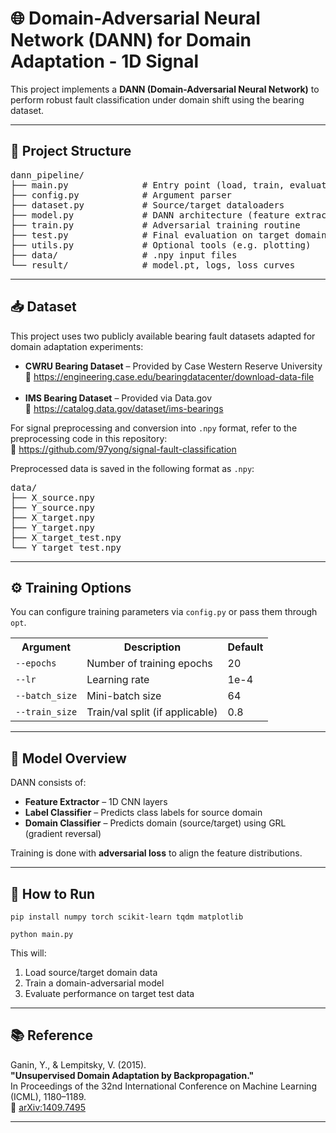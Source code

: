 <h1>🌐 Domain-Adversarial Neural Network (DANN) for Domain Adaptation - 1D Signal</h1>

<p>
This project implements a <strong>DANN (Domain-Adversarial Neural Network)</strong> 
to perform robust fault classification under domain shift using the bearing dataset.
</p>

<hr/>

<h2>📁 Project Structure</h2>

<pre>
dann_pipeline/
├── main.py              # Entry point (load, train, evaluate)
├── config.py            # Argument parser
├── dataset.py           # Source/target dataloaders
├── model.py             # DANN architecture (feature extractor + classifiers)
├── train.py             # Adversarial training routine
├── test.py              # Final evaluation on target domain
├── utils.py             # Optional tools (e.g. plotting)
├── data/                # .npy input files
└── result/              # model.pt, logs, loss curves
</pre>

<hr/>
<h2>📥 Dataset</h2>

<p>
This project uses two publicly available bearing fault datasets adapted for domain adaptation experiments:
</p>

<ul>
  <li>
    <strong>CWRU Bearing Dataset</strong> – Provided by Case Western Reserve University<br/>
    🔗 <a href="https://engineering.case.edu/bearingdatacenter/download-data-file" target="_blank">
    https://engineering.case.edu/bearingdatacenter/download-data-file
    </a>
  </li>
  <br/>
  <li>
    <strong>IMS Bearing Dataset</strong> – Provided via Data.gov<br/>
    🔗 <a href="https://catalog.data.gov/dataset/ims-bearings" target="_blank">
    https://catalog.data.gov/dataset/ims-bearings
    </a>
  </li>
</ul>

<p>
For signal preprocessing and conversion into <code>.npy</code> format, refer to the preprocessing code in this repository:<br/>
🔧 <a href="https://github.com/97yong/signal-fault-classification" target="_blank">
https://github.com/97yong/signal-fault-classification
</a>
</p>

<p>
Preprocessed data is saved in the following format as <code>.npy</code>:
</p>

<pre>
data/
├── X_source.npy
├── Y_source.npy
├── X_target.npy
├── Y_target.npy
├── X_target_test.npy
└── Y_target_test.npy
</pre>

<hr/>

<h2>⚙️ Training Options</h2>

<p>You can configure training parameters via <code>config.py</code> or pass them through <code>opt</code>.</p>

<table>
  <tr><th>Argument</th><th>Description</th><th>Default</th></tr>
  <tr><td><code>--epochs</code></td><td>Number of training epochs</td><td>20</td></tr>
  <tr><td><code>--lr</code></td><td>Learning rate</td><td>1e-4</td></tr>
  <tr><td><code>--batch_size</code></td><td>Mini-batch size</td><td>64</td></tr>
  <tr><td><code>--train_size</code></td><td>Train/val split (if applicable)</td><td>0.8</td></tr>
</table>

<hr/>

<h2>🧠 Model Overview</h2>

<p>
DANN consists of:
</p>
<ul>
  <li><strong>Feature Extractor</strong> – 1D CNN layers</li>
  <li><strong>Label Classifier</strong> – Predicts class labels for source domain</li>
  <li><strong>Domain Classifier</strong> – Predicts domain (source/target) using GRL (gradient reversal)</li>
</ul>

<p>Training is done with <strong>adversarial loss</strong> to align the feature distributions.</p>

<hr/>

<h2>🚀 How to Run</h2>

<pre><code>pip install numpy torch scikit-learn tqdm matplotlib</code></pre>

<pre><code>python main.py</code></pre>

<p>This will:</p>
<ol>
  <li>Load source/target domain data</li>
  <li>Train a domain-adversarial model</li>
  <li>Evaluate performance on target test data</li>
</ol>

<hr/>

<h2>📚 Reference</h2>

<p>
Ganin, Y., & Lempitsky, V. (2015). <br/>
<strong>"Unsupervised Domain Adaptation by Backpropagation."</strong> <br/>
In Proceedings of the 32nd International Conference on Machine Learning (ICML), 1180–1189. <br/>
🔗 <a href="https://arxiv.org/abs/1409.7495" target="_blank">arXiv:1409.7495</a>
</p>

<hr/>
